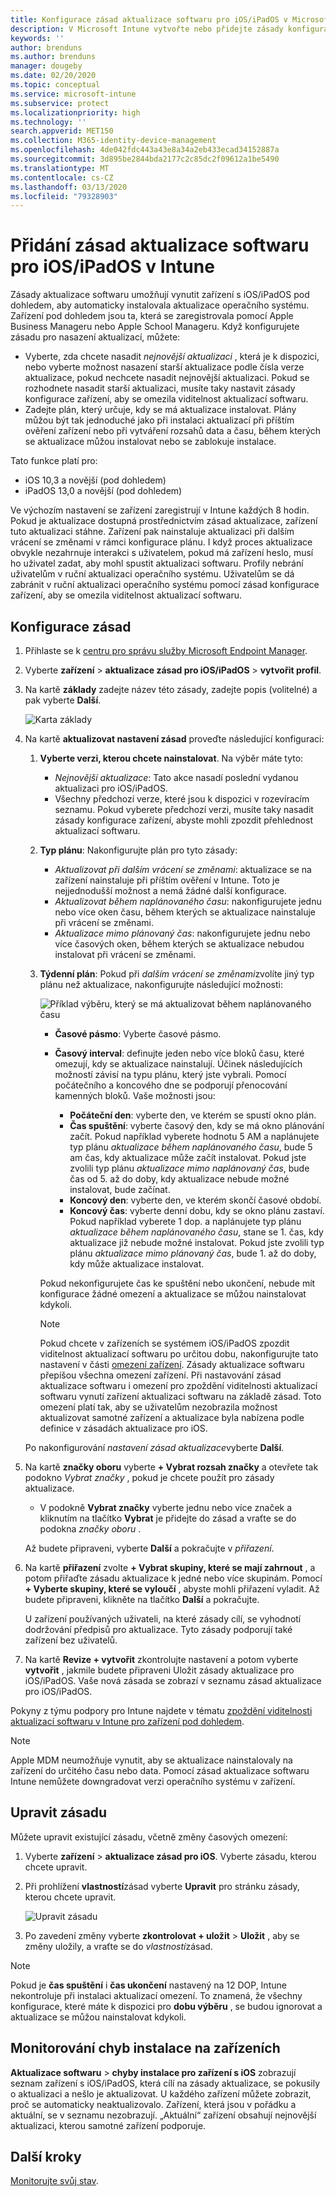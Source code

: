 ```yaml
---
title: Konfigurace zásad aktualizace softwaru pro iOS/iPadOS v Microsoft Intune – Azure | Microsoft Docs
description: V Microsoft Intune vytvořte nebo přidejte zásady konfigurace, které budou omezovat, kdy se aktualizace softwaru automaticky instalují na zařízení s iOS/iPadOS. Můžete zvolit datum a čas, kdy se aktualizace nemají instalovat. Můžete tyto zásady také přiřadit skupinám, uživatelům nebo zařízením a vyhledat případné chyby instalace.
keywords: ''
author: brenduns
ms.author: brenduns
manager: dougeby
ms.date: 02/20/2020
ms.topic: conceptual
ms.service: microsoft-intune
ms.subservice: protect
ms.localizationpriority: high
ms.technology: ''
search.appverid: MET150
ms.collection: M365-identity-device-management
ms.openlocfilehash: 4de042fdc443a43e8a34a2eb433ecad34152887a
ms.sourcegitcommit: 3d895be2844bda2177c2c85dc2f09612a1be5490
ms.translationtype: MT
ms.contentlocale: cs-CZ
ms.lasthandoff: 03/13/2020
ms.locfileid: "79328903"
---
```

# <a name="add-iosipados-software-update-policies-in-intune"></a>Přidání zásad aktualizace softwaru pro iOS/iPadOS v Intune

Zásady aktualizace softwaru umožňují vynutit zařízení s iOS/iPadOS pod dohledem, aby automaticky instalovala aktualizace operačního systému. Zařízení pod dohledem jsou ta, která se zaregistrovala pomocí Apple Business Manageru nebo Apple School Manageru. Když konfigurujete zásadu pro nasazení aktualizací, můžete:

- Vyberte, zda chcete nasadit *nejnovější aktualizaci* , která je k dispozici, nebo vyberte možnost nasazení starší aktualizace podle čísla verze aktualizace, pokud nechcete nasadit nejnovější aktualizaci. Pokud se rozhodnete nasadit starší aktualizaci, musíte taky nastavit zásady konfigurace zařízení, aby se omezila viditelnost aktualizací softwaru.
- Zadejte plán, který určuje, kdy se má aktualizace instalovat. Plány můžou být tak jednoduché jako při instalaci aktualizací při příštím ověření zařízení nebo při vytváření rozsahů data a času, během kterých se aktualizace můžou instalovat nebo se zablokuje instalace.

Tato funkce platí pro:

- iOS 10,3 a novější (pod dohledem)
- iPadOS 13,0 a novější (pod dohledem)

Ve výchozím nastavení se zařízení zaregistrují v Intune každých 8 hodin. Pokud je aktualizace dostupná prostřednictvím zásad aktualizace, zařízení tuto aktualizaci stáhne. Zařízení pak nainstaluje aktualizaci při dalším vrácení se změnami v rámci konfigurace plánu. I když proces aktualizace obvykle nezahrnuje interakci s uživatelem, pokud má zařízení heslo, musí ho uživatel zadat, aby mohl spustit aktualizaci softwaru. Profily nebrání uživatelům v ruční aktualizaci operačního systému. Uživatelům se dá zabránit v ruční aktualizaci operačního systému pomocí zásad konfigurace zařízení, aby se omezila viditelnost aktualizací softwaru.

## <a name="configure-the-policy"></a>Konfigurace zásad

1. Přihlaste se k [centru pro správu služby Microsoft Endpoint Manager](https://go.microsoft.com/fwlink/?linkid=2109431).
2. Vyberte **zařízení** > **aktualizace zásad pro iOS/iPadOS** > **vytvořit profil**.
3. Na kartě **základy** zadejte název této zásady, zadejte popis (volitelné) a pak vyberte **Další**.

   ![Karta základy](./media/software-updates-ios/basics-tab.png)

4. Na kartě **aktualizovat nastavení zásad** proveďte následující konfiguraci:

   1. **Vyberte verzi, kterou chcete nainstalovat**. Na výběr máte tyto:

      - *Nejnovější aktualizace*: Tato akce nasadí poslední vydanou aktualizaci pro iOS/iPadOS.
      - Všechny předchozí verze, které jsou k dispozici v rozevíracím seznamu. Pokud vyberete předchozí verzi, musíte taky nasadit zásady konfigurace zařízení, abyste mohli zpozdit přehlednost aktualizací softwaru.

   2. **Typ plánu**: Nakonfigurujte plán pro tyto zásady:

      - *Aktualizovat při dalším vrácení se změnami*: aktualizace se na zařízení nainstaluje při příštím ověření v Intune. Toto je nejjednodušší možnost a nemá žádné další konfigurace.
      - *Aktualizovat během naplánovaného času*: nakonfigurujete jednu nebo více oken času, během kterých se aktualizace nainstaluje při vrácení se změnami.
      - *Aktualizace mimo plánovaný čas*: nakonfigurujete jednu nebo více časových oken, během kterých se aktualizace nebudou instalovat při vrácení se změnami.

   3. **Týdenní plán**: Pokud při *dalším vrácení se změnami*zvolíte jiný typ plánu než aktualizace, nakonfigurujte následující možnosti:

      ![Příklad výběru, který se má aktualizovat během naplánovaného času](./media/software-updates-ios/scheduled-time.png)

      - **Časové pásmo**: Vyberte časové pásmo.
      - **Časový interval**: definujte jeden nebo více bloků času, které omezují, kdy se aktualizace nainstalují. Účinek následujících možností závisí na typu plánu, který jste vybrali. Pomocí počátečního a koncového dne se podporují přenocování kamenných bloků. Vaše možnosti jsou:

        - **Počáteční den**: vyberte den, ve kterém se spustí okno plán.
        - **Čas spuštění**: vyberte časový den, kdy se má okno plánování začít. Pokud například vyberete hodnotu 5 AM a naplánujete typ plánu *aktualizace během naplánovaného času*, bude 5 am čas, kdy aktualizace může začít instalovat. Pokud jste zvolili typ plánu *aktualizace mimo naplánovaný čas*, bude čas od 5. až do doby, kdy aktualizace nebude možné instalovat, bude začínat.
        - **Koncový den**: vyberte den, ve kterém skončí časové období.
        - **Koncový čas**: vyberte denní dobu, kdy se okno plánu zastaví. Pokud například vyberete 1 dop. a naplánujete typ plánu *aktualizace během naplánovaného času*, stane se 1. čas, kdy aktualizace již nebude možné instalovat. Pokud jste zvolili typ plánu *aktualizace mimo plánovaný čas*, bude 1. až do doby, kdy může aktualizace instalovat.

       Pokud nekonfigurujete čas ke spuštění nebo ukončení, nebude mít konfigurace žádné omezení a aktualizace se můžou nainstalovat kdykoli.  

       > [!NOTE]
       > Pokud chcete v zařízeních se systémem iOS/iPadOS zpozdit viditelnost aktualizací softwaru po určitou dobu, nakonfigurujte tato nastavení v části [omezení zařízení](../configuration/device-restrictions-ios.md#general). Zásady aktualizace softwaru přepíšou všechna omezení zařízení. Při nastavování zásad aktualizace softwaru i omezení pro zpoždění viditelnosti aktualizací softwaru vynutí zařízení aktualizaci softwaru na základě zásad. Toto omezení platí tak, aby se uživatelům nezobrazila možnost aktualizovat samotné zařízení a aktualizace byla nabízena podle definice v zásadách aktualizace pro iOS.

   Po nakonfigurování *nastavení zásad aktualizace*vyberte **Další**.

5. Na kartě **značky oboru** vyberte **+ Vybrat rozsah značky** a otevřete tak podokno *Vybrat značky* , pokud je chcete použít pro zásady aktualizace.

   - V podokně **Vybrat značky** vyberte jednu nebo více značek a kliknutím na tlačítko **Vybrat** je přidejte do zásad a vraťte se do podokna *značky oboru* .

   Až budete připraveni, vyberte **Další** a pokračujte v *přiřazení*.

6. Na kartě **přiřazení** zvolte **+ Vybrat skupiny, které se mají zahrnout** , a potom přiřaďte zásadu aktualizace k jedné nebo více skupinám. Pomocí **+ Vyberte skupiny, které se vyloučí** , abyste mohli přiřazení vyladit. Až budete připraveni, klikněte na tlačítko **Další** a pokračujte.

   U zařízení používaných uživateli, na které zásady cílí, se vyhodnotí dodržování předpisů pro aktualizace. Tyto zásady podporují také zařízení bez uživatelů.

7. Na kartě **Revize + vytvořit** zkontrolujte nastavení a potom vyberte **vytvořit** , jakmile budete připraveni Uložit zásady aktualizace pro iOS/iPadOS. Vaše nová zásada se zobrazí v seznamu zásad aktualizace pro iOS/iPadOS.

Pokyny z týmu podpory pro Intune najdete v tématu [zpoždění viditelnosti aktualizací softwaru v Intune pro zařízení pod dohledem](https://techcommunity.microsoft.com/t5/Intune-Customer-Success/Delaying-visibility-of-software-updates-in-Intune-for-supervised/ba-p/345753).

> [!NOTE]
> Apple MDM neumožňuje vynutit, aby se aktualizace nainstalovaly na zařízení do určitého času nebo data. Pomocí zásad aktualizace softwaru Intune nemůžete downgradovat verzi operačního systému v zařízení.

## <a name="edit-a-policy"></a>Upravit zásadu

Můžete upravit existující zásadu, včetně změny časových omezení:

1. Vyberte **zařízení** > **aktualizace zásad pro iOS**. Vyberte zásadu, kterou chcete upravit.

2. Při prohlížení **vlastností**zásad vyberte **Upravit** pro stránku zásady, kterou chcete upravit.

   ![Upravit zásadu](./media/software-updates-ios/edit-policy.png)

3. Po zavedení změny vyberte **zkontrolovat + uložit** > **Uložit** , aby se změny uložily, a vraťte se do *vlastností*zásad.

> [!NOTE]
> Pokud je **čas spuštění** i **čas ukončení** nastavený na 12 DOP, Intune nekontroluje při instalaci aktualizací omezení. To znamená, že všechny konfigurace, které máte k dispozici pro **dobu výběru** , se budou ignorovat a aktualizace se můžou nainstalovat kdykoli.

## <a name="monitor-device-installation-failures"></a>Monitorování chyb instalace na zařízeních

<!-- 1352223 -->
**Aktualizace softwaru** > **chyby instalace pro zařízení s iOS** zobrazují seznam zařízení s iOS/iPadOS, která cílí na zásady aktualizace, se pokusily o aktualizaci a nešlo je aktualizovat. U každého zařízení můžete zobrazit, proč se automaticky neaktualizovalo. Zařízení, která jsou v pořádku a aktuální, se v seznamu nezobrazují. „Aktuální“ zařízení obsahují nejnovější aktualizaci, kterou samotné zařízení podporuje.

## <a name="next-steps"></a>Další kroky

[Monitorujte svůj stav](../configuration/device-profile-monitor.md).

